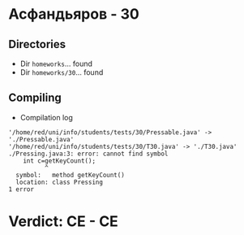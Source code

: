 # Асфандьяров - 30
## Directories
- Dir `homeworks`... found
- Dir `homeworks/30`... found
## Compiling
- Compilation log
```
'/home/red/uni/info/students/tests/30/Pressable.java' -> './Pressable.java'
'/home/red/uni/info/students/tests/30/T30.java' -> './T30.java'
./Pressing.java:3: error: cannot find symbol
    int c=getKeyCount();
          ^
  symbol:   method getKeyCount()
  location: class Pressing
1 error

```
# Verdict: **CE** - CE

